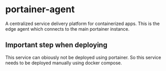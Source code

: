 # portainer-agent

A centralized service delivery platform for containerized apps.
This is the edge agent which connects to the main portainer instance.

## Important step when deploying
This service can obiously not be deployed using portainer.
So this service needs to be deployed manually using docker compose.

